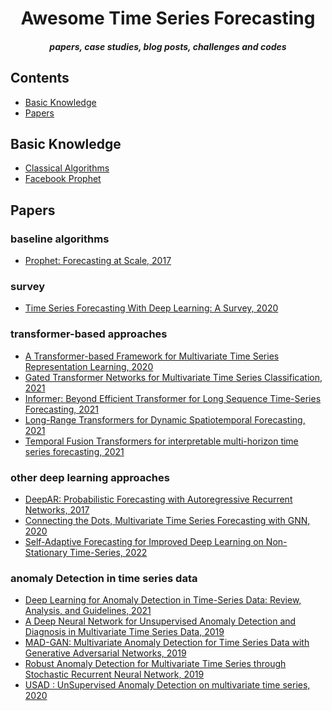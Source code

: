 <h1 align="center">Awesome Time Series Forecasting</h1>
<h5 align="center">papers, case studies, blog posts, challenges and codes</h5>

## Contents  
- [Basic Knowledge](#basic-knowledge)  
- [Papers](#papers)  

## Basic Knowledge  
- [Classical Algorithms](https://github.com/youyoungjang/awesome-timeseries-forecasting/tree/main/classic)  
- [Facebook Prophet](https://github.com/youyoungjang/awesome-timeseries-forecasting/tree/main/prophet)  

## Papers  

### baseline algorithms  
- [Prophet: Forecasting at Scale, 2017](https://peerj.com/preprints/3190.pdf)  

### survey  
- [Time Series Forecasting With Deep Learning: A Survey, 2020](https://arxiv.org/abs/2004.13408)  

### transformer-based approaches  
- [A Transformer-based Framework for Multivariate Time Series Representation Learning, 2020](https://arxiv.org/abs/2010.02803)  
- [Gated Transformer Networks for Multivariate Time Series Classification, 2021](https://arxiv.org/abs/2103.14438)  
- [Informer: Beyond Efficient Transformer for Long Sequence Time-Series Forecasting, 2021](https://ojs.aaai.org/index.php/AAAI/article/view/17325)  
- [Long-Range Transformers for Dynamic Spatiotemporal Forecasting, 2021](https://arxiv.org/abs/2109.12218)  
- [Temporal Fusion Transformers for interpretable multi-horizon time series forecasting, 2021](https://www.sciencedirect.com/science/article/pii/S0169207021000637)  

### other deep learning approaches  
- [DeepAR: Probabilistic Forecasting with Autoregressive Recurrent Networks, 2017](https://arxiv.org/pdf/1704.04110.pdf)  
- [Connecting the Dots, Multivariate Time Series Forecasting with GNN, 2020](https://arxiv.org/abs/2005.11650)  
- [Self-Adaptive Forecasting for Improved Deep Learning on Non-Stationary Time-Series, 2022](https://arxiv.org/abs/2202.02403)  

### anomaly Detection in time series data  
- [Deep Learning for Anomaly Detection in Time-Series Data: Review, Analysis, and Guidelines, 2021](https://ieeexplore.ieee.org/stamp/stamp.jsp?tp=&arnumber=9523565)  
- [A Deep Neural Network for Unsupervised Anomaly Detection and Diagnosis in Multivariate Time Series Data, 2019](https://ojs.aaai.org/index.php/AAAI/article/view/3942)  
- [MAD-GAN: Multivariate Anomaly Detection for Time Series Data with Generative Adversarial Networks, 2019](https://arxiv.org/abs/1901.04997)  
- [Robust Anomaly Detection for Multivariate Time Series through Stochastic Recurrent Neural Network, 2019](https://www.semanticscholar.org/paper/Robust-Anomaly-Detection-for-Multivariate-Time-Su-Zhao/440d248d148f7e36dad232e48f1c5c1cbc556d86)  
- [USAD : UnSupervised Anomaly Detection on multivariate time series, 2020](https://www.kdd.org/kdd2020/accepted-papers/view/usad-unsupervised-anomaly-detection-on-multivariate-time-series)  

